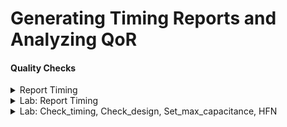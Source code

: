 # Generating Timing Reports and Analyzing QoR

#### Quality Checks

<details>
<summary>Report Timing </summary>
<br>

## Generating Timing Reports

![image](https://github.com/user-attachments/assets/6df64a73-4865-42b1-a33d-e9c089d7bd7d)

#### Quick look at Propagation Delay

![image](https://github.com/user-attachments/assets/ba53953d-b672-40f8-af3f-4bf72eb16f9e)

#### Timing Paths Further Details

![image](https://github.com/user-attachments/assets/b8dfa4eb-cd80-4922-a3ce-a0363c8f6a53)

![image](https://github.com/user-attachments/assets/ded772e0-0343-4f88-9a8f-68f3f40f7b68)

#### What is Max_path and Nworst?

![image](https://github.com/user-attachments/assets/f8f63a09-76a8-4570-b4da-34f60b03b16d)


</details>

<details>
<summary> Lab: Report Timing </summary>
<br>

## Example is lab8_circuit_modified.v

* Invoke `dc_shell`
  
* `read_verilog /home/vijayalaxmi/sky130RTLDesignAndSynthesisWorkshop/DC_WORKSHOP/verilog_files/lab8_circuit_modified.v`

![image](https://github.com/user-attachments/assets/c55b9a9e-eb9c-44bc-a238-9a0ad89288e6)


* `set target_library /home/vijayalaxmi/sky130RTLDesignAndSynthesisWorkshop/DC_WORKSHOP/lib/sky130_fd_sc_hd__tt_025C_1v80.db`
* `set link_library {* /home/vijayalaxmi/sky130RTLDesignAndSynthesisWorkshop/DC_WORKSHOP/lib/sky130_fd_sc_hd__tt_025C_1v80.db}'
* `link'

![image](https://github.com/user-attachments/assets/bf9b7543-d446-4250-b29f-58005a41d390)


* `source /home/vijayalaxmi/sky130RTLDesignAndSynthesisWorkshop/DC_WORKSHOP/verilog_files/lab8_cons_modified.tcl`
* `compile_ultra`

![image](https://github.com/user-attachments/assets/1a256031-6852-4511-b79a-d96d15371182)
![image](https://github.com/user-attachments/assets/d537d329-a200-4a53-a0cc-8ebe64abaa84)

* `report_timing -sig 4 -nosplit -trans -cap -nets -inp > t1.rpt`
* `sh gvim t1.rpt`

![image](https://github.com/user-attachments/assets/d0876bec-f56e-49cf-9386-e111ee2e8dab)
![image](https://github.com/user-attachments/assets/18fb0689-32d3-4304-90e6-b762cdd7792f)
![image](https://github.com/user-attachments/assets/efa48ed4-eef4-46c9-a1ae-9067fccafd7d)
![image](https://github.com/user-attachments/assets/25dc526e-df52-4c42-89b6-3cc72a984681)

```
* Note: Clues to identify whether it is setup check or hold check
  * `Path type: max`, therefore it is doing setup check
  * The launch edge and capture edge are not same
  * `Library setup time` is printed in the report
  * In the report it is `setup slack = data required time-data arrival time`, this is for `max` path.
```

* `report_timing -sig 4 -nosplit -trans -cap -nets -inp -from IN_A > t1.rpt`

![image](https://github.com/user-attachments/assets/6ce12c6f-70ea-4e8b-9921-e6fde3ca3c95)

* `report_timing -rise_from IN_A -sig 4 -nosplit -trans -cap -nets -inp > t2.rpt`
* `sh gvim t1.rpt -o t2.rpt`

![image](https://github.com/user-attachments/assets/6bfbc38e-92b1-431e-bdbf-a50b73005a4d)
![image](https://github.com/user-attachments/assets/25f6d5ba-d7bc-4733-98ba-7eb30c9db184)

* `report_timing -rise_from IN_A -sig 4 -nosplit -trans -cap -nets -inp -to REGA_reg/D > t3.rpt`
* `sh gvim t1.rpt -o t3.rpt &`

![image](https://github.com/user-attachments/assets/e0ce7310-166a-4575-9418-6b143233ff63)

## Min timing report

* ` report_timing -delay min -from IN_A `

![image](https://github.com/user-attachments/assets/6d312b7a-6350-4caf-ab51-48fd6b7edd7f)
![image](https://github.com/user-attachments/assets/e4c24856-8803-472b-9f26-368cf045fe32)

```
* Note: Clues to identify whether it is setup check or hold check
  * `Path type: min`, therefore it is doing hold check
  * The launch edge and capture edge are same (it is doing `zero cycle` check)
  * `Library hold time` is printed in the report
  * In the report it is `setup slack = data arrival time-data required time` (don't go by sign), this is for `min` path. 
```
* ` report_timing -thr U15/Y `

![image](https://github.com/user-attachments/assets/e8d60242-c82c-43e5-806f-c772a13fdef1)
![image](https://github.com/user-attachments/assets/78f2afad-d4a4-4b48-a0f9-23ffa68377a8)

* ` report_timing -thr U15/Y -delay min `

![image](https://github.com/user-attachments/assets/d277a314-b193-4ec0-85fb-05eb7b9e50a3)
![image](https://github.com/user-attachments/assets/3fede56a-c40c-4cfd-b8e1-eff6b4785b45)


</details>

<details>
<summary>Lab: Check_timing, Check_design, Set_max_capacitance, HFN </summary>
<br>

## Example is lab8_circuit_modified.v

* Invoke `dc_shell`
  
* `read_verilog /home/vijayalaxmi/sky130RTLDesignAndSynthesisWorkshop/DC_WORKSHOP/verilog_files/lab8_circuit_modified.v`

![image](https://github.com/user-attachments/assets/83e5394b-385c-4cbd-a154-e0f67c946fe9)

* `set target_library /home/vijayalaxmi/sky130RTLDesignAndSynthesisWorkshop/DC_WORKSHOP/lib/sky130_fd_sc_hd__tt_025C_1v80.db`
* `set link_library {* /home/vijayalaxmi/sky130RTLDesignAndSynthesisWorkshop/DC_WORKSHOP/lib/sky130_fd_sc_hd__tt_025C_1v80.db}'
* `link'

![image](https://github.com/user-attachments/assets/2309bf12-0ef3-4c32-9ffc-74c6f82e82b8)

* `check_design`

![image](https://github.com/user-attachments/assets/2db72843-38e7-4b83-966d-e5807c74b4e1)

* `compile_ultra`

![image](https://github.com/user-attachments/assets/1b61634f-b660-418b-a5f2-ba8bc35b3f32)

* `check_timing`: This command will ensure whether the design is properly constrained or not

![image](https://github.com/user-attachments/assets/7fe1c429-3661-4a29-afc3-66eaa24859c2)

* `report_constraints`

![image](https://github.com/user-attachments/assets/4d100e76-19f8-4e6d-9887-f6cbcda618cb)

* `source /home/vijayalaxmi/sky130RTLDesignAndSynthesisWorkshop/DC_WORKSHOP/verilog_files/lab8_cons_modified.tcl`
* `check_timing`

![image](https://github.com/user-attachments/assets/875ca490-a7a5-4cc1-993c-7b215d2b05ff)

* `report_timing`

![image](https://github.com/user-attachments/assets/5200bf7e-7cdb-4c7d-85b6-bf5a1938b08f)

* `report_constraints`

![image](https://github.com/user-attachments/assets/9ccebc7e-fe88-445e-acfb-e1c268cc65f5)
![image](https://github.com/user-attachments/assets/77825f6c-e415-4472-a651-356685d65667)

## Let us consider an example of 4:1 multiplexer to understand what is max_transistion, max_capacitance etc constraints

* `sh gvim /home/vijayalaxmi/sky130RTLDesignAndSynthesisWorkshop/DC_WORKSHOP/verilog_files/mux_generate.v`

![image](https://github.com/user-attachments/assets/47dfeff2-0b41-4834-aa99-f2f4d1770988)

* In GVIM write `( :sp mux_generate_128_1.v)` to change the design to 128:1 mux

![image](https://github.com/user-attachments/assets/766f2a14-d84b-453e-b22f-c2188313384a)

* mux_generate_128_1.v
```
module mux_generate (input [127:0] in, input [6:0] sel, output reg y);
integer k;
always @ (*)
begin
for(k = 0; k < 128; k=k+1) begin
	if(k == sel)
		y = in[k];
end
end
endmodule

```

* `read_verilog /home/vijayalaxmi/mux_generate_128_1.v`

![image](https://github.com/user-attachments/assets/9b9d7950-c448-4744-83c1-429e4fe37078)

* `check_design`
* `set target_library /home/vijayalaxmi/sky130RTLDesignAndSynthesisWorkshop/DC_WORKSHOP/lib/sky130_fd_sc_hd__tt_025C_1v80.db`
* `set link_library {* /home/vijayalaxmi/sky130RTLDesignAndSynthesisWorkshop/DC_WORKSHOP/lib/sky130_fd_sc_hd__tt_025C_1v80.db}'
* `link'

![image](https://github.com/user-attachments/assets/1c4b088a-2792-4556-aae5-29b90a2794b0)

* `compile_ultra`

![image](https://github.com/user-attachments/assets/45bd769f-cec7-4905-884f-1872cc885fd9)

* `write -f verilog -out mux_generate_128_1_net.v`

![image](https://github.com/user-attachments/assets/ccba62cd-2df6-4bcc-812a-03c3d8c1a2a3)

* `sh gvim /home/vijayalaxmi/mux_generate_128_1_net.v`

![image](https://github.com/user-attachments/assets/70e05d05-3f62-418d-aef0-3b416819a5b4)
![image](https://github.com/user-attachments/assets/3bd055c1-6049-4c4d-9133-bfd0b1bcac65)

* `get_cells * -hier -filter "is_sequential == true" `
* `get_cells * -hier -filter "is_sequential == false"`

![image](https://github.com/user-attachments/assets/99b29a1e-9e7a-4fbb-bec7-e8e00348ef0d)

* `report_timing -net -cap`

![image](https://github.com/user-attachments/assets/cfeb444f-22f7-47b4-a594-38fd8badb070)
![image](https://github.com/user-attachments/assets/74e01a22-802c-428e-9cad-75f8ad25275d)

* `check_timing` (y is unconstrained)

![image](https://github.com/user-attachments/assets/423a750c-7fae-461b-b7b5-137287405496)

* `set_max_delay -from [all_inputs] -to [all_outputs] 3.5`
* `report_timing`

![image](https://github.com/user-attachments/assets/65e75bec-b47c-4463-84bd-39407d340aa5)
![image](https://github.com/user-attachments/assets/54c95435-7fe8-4bca-9359-41b7ea20aabb)

* `set_max_capacitance 0.025 [current_design]`
* Command to check all the violating constraints: `report_constraint -all_violators`

![image](https://github.com/user-attachments/assets/7e498e5e-1a82-46f5-b75e-066b9d645e31)
![image](https://github.com/user-attachments/assets/71304ae4-fba1-47b0-bc13-0c84c087ed63)

* `compile_ultra`
* 'check_timing`

![image](https://github.com/user-attachments/assets/c3d84ebd-8f9f-42d2-ab4e-ac71f8641dd3)

* `report_constraints`

![image](https://github.com/user-attachments/assets/b94be1c4-7d09-49cd-a65e-8947eb0bed38)
![image](https://github.com/user-attachments/assets/b6c70839-c0a0-424b-a34f-32492f60a1d1)

* `report_timing`

![image](https://github.com/user-attachments/assets/b1f2bdc1-5a0a-4dfa-a7b6-2e35fb6ba2b6)
![image](https://github.com/user-attachments/assets/e5616397-3494-4310-ad75-36f274f3cb06)

* `report_timing -net -cap -sig 4`
  * Limit the capacitance so that high fanout nets are buffered properly

![image](https://github.com/user-attachments/assets/98c6429a-11c5-4094-bab3-cdba0b380f70)
![image](https://github.com/user-attachments/assets/519a8ef5-3633-4056-9c4d-c2e17528993d)

# High Fanout Net (HFN) : As the complexity of circuit increases, net will be heavily loaded due to large `fanout` this is called HFN

* Example of 128:1 mux scenario is shown here

![image](https://github.com/user-attachments/assets/a901f965-c0be-4c15-a445-1c23eaaf3f7b)

# Another example of HFN is given here:

![image](https://github.com/user-attachments/assets/29f4f978-dda5-477c-bd2e-b26d2acf3fc9)

## Let us execute the above example in dc_shell

* `gvim en_128.v`

![image](https://github.com/user-attachments/assets/4197719e-045f-46d9-8921-43d3de111ea6)


* Invoke `dc_shell`
* read_verilog /home/vijayalaxmi/en_128.v

![image](https://github.com/user-attachments/assets/53809ea4-8104-4609-b733-39c407507fb3)

* `set target_library /home/vijayalaxmi/sky130RTLDesignAndSynthesisWorkshop/DC_WORKSHOP/lib/sky130_fd_sc_hd__tt_025C_1v80.db`
* `set link_library {* /home/vijayalaxmi/sky130RTLDesignAndSynthesisWorkshop/DC_WORKSHOP/lib/sky130_fd_sc_hd__tt_025C_1v80.db}'
* `link'

![image](https://github.com/user-attachments/assets/54c71499-2d64-4eb1-8564-304c92273346)

* `compile_ultra`
* `report_timing`

![image](https://github.com/user-attachments/assets/8ac00e9d-463e-4996-867f-cb93b5532a99)
![image](https://github.com/user-attachments/assets/b27bd73f-0575-48eb-a737-69f52e27ebce)

* `report_timing -from en -inp -nets -cap`

![image](https://github.com/user-attachments/assets/8c6c915d-9aea-47db-8410-90f5bf9107ac)

* `set_max_capacitance 0.03 [current_design]`
* 'report_constraints`

![image](https://github.com/user-attachments/assets/5b312230-c9b0-4e0b-8b61-a426e3f5b397)

* `compile_ultra`
* `report_timing -from en -inp -nets -cap -sig 4`

![image](https://github.com/user-attachments/assets/9a9a4d42-18a0-449f-bb6e-6c9882822542)
![image](https://github.com/user-attachments/assets/2ee72f0d-8933-40ba-b2f1-f8462783dc81)

* `write -f ddc -out en_128.ddc`

![image](https://github.com/user-attachments/assets/797b8c3d-08bc-4380-96f9-202425676e73)

* Launch `design_vision`
* `read_ddc /home/vijayalaxmi/en_128.ddc`

![image](https://github.com/user-attachments/assets/6c5b2719-88f2-403e-bd84-0265615cb784)
![image](https://github.com/user-attachments/assets/dca4b23b-437b-481d-aa98-0cf389657961)
![image](https://github.com/user-attachments/assets/2fae0247-34db-4977-b74d-9178a8d44b6e)

</details>

